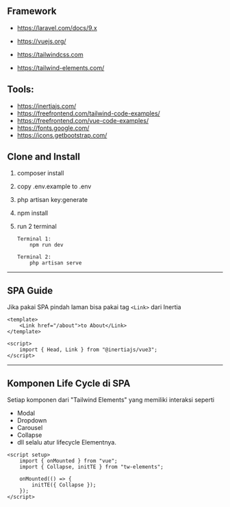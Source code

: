 
## Framework
- https://laravel.com/docs/9.x

- https://vuejs.org/
- https://tailwindcss.com
- https://tailwind-elements.com/

## Tools:
- https://inertiajs.com/
- https://freefrontend.com/tailwind-code-examples/
- https://freefrontend.com/vue-code-examples/
- https://fonts.google.com/
- https://icons.getbootstrap.com/

## Clone and Install

1. composer install

2. copy .env.example to .env

3. php artisan key:generate

4. npm install

5. run 2 terminal

    ```
    Terminal 1:
        npm run dev

    Terminal 2:
        php artisan serve

    ```

<hr>

## SPA Guide

Jika pakai SPA pindah laman bisa pakai tag `<Link>` dari Inertia

```vue
<template>
    <Link href="/about">to About</Link>
</template>

<script>
    import { Head, Link } from "@inertiajs/vue3";
</script>
```

<hr>

## Komponen Life Cycle di SPA

Setiap komponen dari "Tailwind Elements" yang memiliki interaksi seperti

-   Modal
-   Dropdown
-   Carousel
-   Collapse
-   dll
    selalu atur lifecycle Elementnya.

```vue
<script setup>
    import { onMounted } from "vue";
    import { Collapse, initTE } from "tw-elements";

    onMounted(() => {
        initTE({ Collapse });
    });
</script>
```
